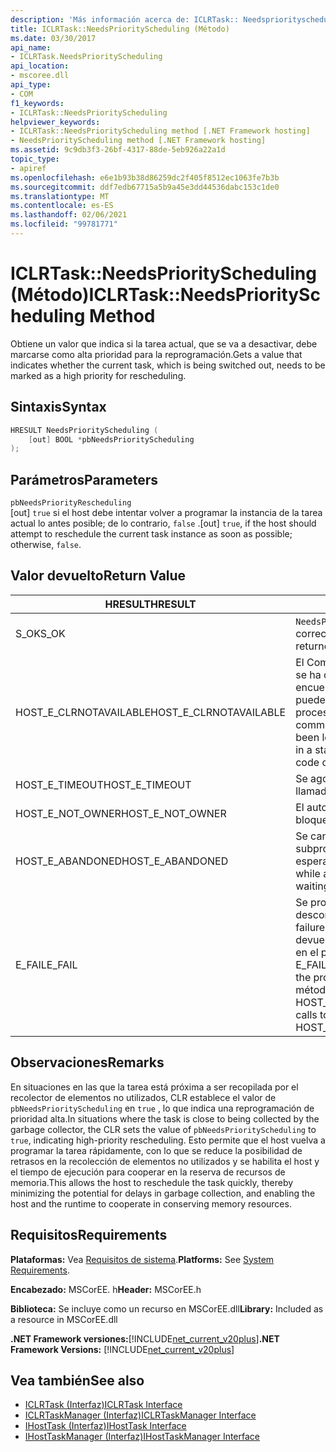 ```yaml
---
description: 'Más información acerca de: ICLRTask:: Needspriorityscheduling ((método)'
title: ICLRTask::NeedsPriorityScheduling (Método)
ms.date: 03/30/2017
api_name:
- ICLRTask.NeedsPriorityScheduling
api_location:
- mscoree.dll
api_type:
- COM
f1_keywords:
- ICLRTask::NeedsPriorityScheduling
helpviewer_keywords:
- ICLRTask::NeedsPriorityScheduling method [.NET Framework hosting]
- NeedsPriorityScheduling method [.NET Framework hosting]
ms.assetid: 9c9db3f3-26bf-4317-88de-5eb926a22a1d
topic_type:
- apiref
ms.openlocfilehash: e6e1b93b38d86259dc2f405f8512ec1063fe7b3b
ms.sourcegitcommit: ddf7edb67715a5b9a45e3dd44536dabc153c1de0
ms.translationtype: MT
ms.contentlocale: es-ES
ms.lasthandoff: 02/06/2021
ms.locfileid: "99781771"
---
```

# <a name="iclrtaskneedspriorityscheduling-method"></a><span data-ttu-id="9af56-103">ICLRTask::NeedsPriorityScheduling (Método)</span><span class="sxs-lookup"><span data-stu-id="9af56-103">ICLRTask::NeedsPriorityScheduling Method</span></span>

<span data-ttu-id="9af56-104">Obtiene un valor que indica si la tarea actual, que se va a desactivar, debe marcarse como alta prioridad para la reprogramación.</span><span class="sxs-lookup"><span data-stu-id="9af56-104">Gets a value that indicates whether the current task, which is being switched out, needs to be marked as a high priority for rescheduling.</span></span>  
  
## <a name="syntax"></a><span data-ttu-id="9af56-105">Sintaxis</span><span class="sxs-lookup"><span data-stu-id="9af56-105">Syntax</span></span>  
  
```cpp  
HRESULT NeedsPriorityScheduling (  
    [out] BOOL *pbNeedsPriorityScheduling  
);  
```  
  
## <a name="parameters"></a><span data-ttu-id="9af56-106">Parámetros</span><span class="sxs-lookup"><span data-stu-id="9af56-106">Parameters</span></span>  

 `pbNeedsPriorityRescheduling`  
 <span data-ttu-id="9af56-107">[out] `true` si el host debe intentar volver a programar la instancia de la tarea actual lo antes posible; de lo contrario, `false` .</span><span class="sxs-lookup"><span data-stu-id="9af56-107">[out] `true`, if the host should attempt to reschedule the current task instance as soon as possible; otherwise, `false`.</span></span>  
  
## <a name="return-value"></a><span data-ttu-id="9af56-108">Valor devuelto</span><span class="sxs-lookup"><span data-stu-id="9af56-108">Return Value</span></span>  
  
|<span data-ttu-id="9af56-109">HRESULT</span><span class="sxs-lookup"><span data-stu-id="9af56-109">HRESULT</span></span>|<span data-ttu-id="9af56-110">Descripción</span><span class="sxs-lookup"><span data-stu-id="9af56-110">Description</span></span>|  
|-------------|-----------------|  
|<span data-ttu-id="9af56-111">S_OK</span><span class="sxs-lookup"><span data-stu-id="9af56-111">S_OK</span></span>|<span data-ttu-id="9af56-112">`NeedsPriorityRescheduling` se devolvió correctamente.</span><span class="sxs-lookup"><span data-stu-id="9af56-112">`NeedsPriorityRescheduling` returned successfully.</span></span>|  
|<span data-ttu-id="9af56-113">HOST_E_CLRNOTAVAILABLE</span><span class="sxs-lookup"><span data-stu-id="9af56-113">HOST_E_CLRNOTAVAILABLE</span></span>|<span data-ttu-id="9af56-114">El Common Language Runtime (CLR) no se ha cargado en un proceso o el CLR se encuentra en un estado en el que no puede ejecutar código administrado ni procesar la llamada correctamente.</span><span class="sxs-lookup"><span data-stu-id="9af56-114">The common language runtime (CLR) has not been loaded into a process, or the CLR is in a state in which it cannot run managed code or process the call successfully.</span></span>|  
|<span data-ttu-id="9af56-115">HOST_E_TIMEOUT</span><span class="sxs-lookup"><span data-stu-id="9af56-115">HOST_E_TIMEOUT</span></span>|<span data-ttu-id="9af56-116">Se agotó el tiempo de espera de la llamada.</span><span class="sxs-lookup"><span data-stu-id="9af56-116">The call timed out.</span></span>|  
|<span data-ttu-id="9af56-117">HOST_E_NOT_OWNER</span><span class="sxs-lookup"><span data-stu-id="9af56-117">HOST_E_NOT_OWNER</span></span>|<span data-ttu-id="9af56-118">El autor de la llamada no posee el bloqueo.</span><span class="sxs-lookup"><span data-stu-id="9af56-118">The caller does not own the lock.</span></span>|  
|<span data-ttu-id="9af56-119">HOST_E_ABANDONED</span><span class="sxs-lookup"><span data-stu-id="9af56-119">HOST_E_ABANDONED</span></span>|<span data-ttu-id="9af56-120">Se canceló un evento mientras un subproceso o fibra bloqueados estaba esperando en él.</span><span class="sxs-lookup"><span data-stu-id="9af56-120">An event was canceled while a blocked thread or fiber was waiting on it.</span></span>|  
|<span data-ttu-id="9af56-121">E_FAIL</span><span class="sxs-lookup"><span data-stu-id="9af56-121">E_FAIL</span></span>|<span data-ttu-id="9af56-122">Se produjo un error grave desconocido.</span><span class="sxs-lookup"><span data-stu-id="9af56-122">An unknown catastrophic failure occurred.</span></span> <span data-ttu-id="9af56-123">Cuando un método devuelve E_FAIL, CLR ya no se puede usar en el proceso.</span><span class="sxs-lookup"><span data-stu-id="9af56-123">When a method returns E_FAIL, the CLR is no longer usable within the process.</span></span> <span data-ttu-id="9af56-124">Las llamadas subsiguientes a métodos de hospedaje devuelven HOST_E_CLRNOTAVAILABLE.</span><span class="sxs-lookup"><span data-stu-id="9af56-124">Subsequent calls to hosting methods return HOST_E_CLRNOTAVAILABLE.</span></span>|  
  
## <a name="remarks"></a><span data-ttu-id="9af56-125">Observaciones</span><span class="sxs-lookup"><span data-stu-id="9af56-125">Remarks</span></span>  

 <span data-ttu-id="9af56-126">En situaciones en las que la tarea está próxima a ser recopilada por el recolector de elementos no utilizados, CLR establece el valor de `pbNeedsPriorityScheduling` en `true` , lo que indica una reprogramación de prioridad alta.</span><span class="sxs-lookup"><span data-stu-id="9af56-126">In situations where the task is close to being collected by the garbage collector, the CLR sets the value of `pbNeedsPriorityScheduling` to `true`, indicating high-priority rescheduling.</span></span> <span data-ttu-id="9af56-127">Esto permite que el host vuelva a programar la tarea rápidamente, con lo que se reduce la posibilidad de retrasos en la recolección de elementos no utilizados y se habilita el host y el tiempo de ejecución para cooperar en la reserva de recursos de memoria.</span><span class="sxs-lookup"><span data-stu-id="9af56-127">This allows the host to reschedule the task quickly, thereby minimizing the potential for delays in garbage collection, and enabling the host and the runtime to cooperate in conserving memory resources.</span></span>  
  
## <a name="requirements"></a><span data-ttu-id="9af56-128">Requisitos</span><span class="sxs-lookup"><span data-stu-id="9af56-128">Requirements</span></span>  

 <span data-ttu-id="9af56-129">**Plataformas:** Vea [Requisitos de sistema](../../get-started/system-requirements.md).</span><span class="sxs-lookup"><span data-stu-id="9af56-129">**Platforms:** See [System Requirements](../../get-started/system-requirements.md).</span></span>  
  
 <span data-ttu-id="9af56-130">**Encabezado:** MSCorEE. h</span><span class="sxs-lookup"><span data-stu-id="9af56-130">**Header:** MSCorEE.h</span></span>  
  
 <span data-ttu-id="9af56-131">**Biblioteca:** Se incluye como un recurso en MSCorEE.dll</span><span class="sxs-lookup"><span data-stu-id="9af56-131">**Library:** Included as a resource in MSCorEE.dll</span></span>  
  
 <span data-ttu-id="9af56-132">**.NET Framework versiones:**[!INCLUDE[net_current_v20plus](../../../../includes/net-current-v20plus-md.md)]</span><span class="sxs-lookup"><span data-stu-id="9af56-132">**.NET Framework Versions:** [!INCLUDE[net_current_v20plus](../../../../includes/net-current-v20plus-md.md)]</span></span>  
  
## <a name="see-also"></a><span data-ttu-id="9af56-133">Vea también</span><span class="sxs-lookup"><span data-stu-id="9af56-133">See also</span></span>

- [<span data-ttu-id="9af56-134">ICLRTask (Interfaz)</span><span class="sxs-lookup"><span data-stu-id="9af56-134">ICLRTask Interface</span></span>](iclrtask-interface.md)
- [<span data-ttu-id="9af56-135">ICLRTaskManager (Interfaz)</span><span class="sxs-lookup"><span data-stu-id="9af56-135">ICLRTaskManager Interface</span></span>](iclrtaskmanager-interface.md)
- [<span data-ttu-id="9af56-136">IHostTask (Interfaz)</span><span class="sxs-lookup"><span data-stu-id="9af56-136">IHostTask Interface</span></span>](ihosttask-interface.md)
- [<span data-ttu-id="9af56-137">IHostTaskManager (Interfaz)</span><span class="sxs-lookup"><span data-stu-id="9af56-137">IHostTaskManager Interface</span></span>](ihosttaskmanager-interface.md)
